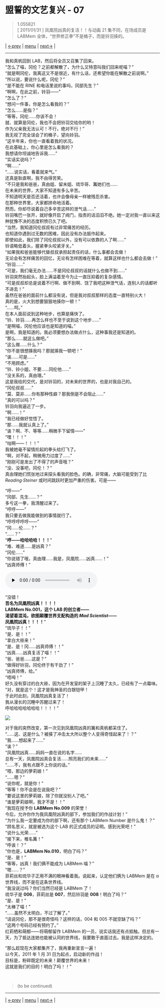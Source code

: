 # 盟誓的文艺复兴 - 07
> 1.055821  
> [ 2011/01/31 ] 凤凰院凶真的复活！！与动画 21 集不同，在场成员是 LABMem 全体，“世界修正拳”不是桶子，而是铃羽揍的。  

| [←prev](./0128) | [menu](../) | [next→](./0130) |

---

我和真帆回到 LAB，然后将全员又召集了回来。  
“怎么了喵，冈伦？之前都解散了，为什么又特意叫我们回来呢喵？”  
“就是啊冈伦，我离这又不是很近，有什么话，还希望你能在解散之前说啊。”  
“所以说，要说什么呢，冈伦？”  
“是不能在 RINE 和电话里说的事吗，冈部先生？”  
“啊啊，在此之前，铃羽——”  
“怎么了？”  
“想问一件事，你是怎么看我的？”  
“怎么……是指？”  
“等等，冈伦……你该不会！  
 就、就算是冈伦，我也不会把铃羽交给你的哟！  
 作为父亲我无法认可！不行，绝对不行！”  
我无视了完全误会了的桶子，望向铃羽。  
“这半年来，你也一直看着我的状况。  
 在此基础上，你心里是怎么看我的？  
 我想请你坦诚地告诉我……”  
“实话实说吗？”  
“啊……”  
“……说实话，看着就来气。”  
还真是耿直啊，我不由得苦笑。  
“不只是我和爸爸，真由姐、留未姐、琉华哥、篝她们也……  
 在未来的世界，大家不知道有多么辛苦。  
 不知道明天是否还活着，也许会像母亲一样被残忍杀害。  
 在那种世界里，大家都拼命地活着。  
 然而，你却尽说着自己多辛苦这样的泄气话……”  
铃羽嘴巴一张开，就好像开启了阀门，指责的话滔滔不绝。她一定对我一直以来这种犹豫不决的态度积愤已久了吧。  
“当然，我知道冈伦叔叔有过非常痛苦的经历。  
 也知道你遇到过无数的困难，因此没有办法振作起来。  
 即使如此，我们除了冈伦叔叔以外，没有可以依靠的人了啊……”  
铃语略低着头，握紧拳头咬紧牙关。”  
“如果我和爸爸能够代替叔叔承担起责任的话，什么事都会去做！  
 无论会有怎样痛苦的回忆，无论有怎样困难在等着，就算这样也什么都会去做！”  
“铃羽……”  
“可是，我们毫无办法……不是冈伦叔叔的话就什么也做不到……”  
铃羽突然抬起头，脸上满溢着至今为止一直压抑着的复杂感情。  
“可是叔叔却总是说着不行啊、做不到啊、饶了我吧这种泄气话，连别人的话都听不进去！”  
 虽然在爸爸的面前什么都没有说，但是我对叔叔那样的态度一直特别火大！  
 真的是，火大到想要狠狠地揍你一顿！”  
“……呵。”  
在本人面前说到这种地步，也算是痛快了。  
“铃、铃羽……再怎么样也不至于说到这个地步……”  
“是啊喵，冈伦他应该也是知道的喵。”  
是啊，我是知道的。我必须要想办法做点什么，这种事我还是知道的。  
“那么……就这么做吧。”  
“这么做……什么？”  
“你不是很想揍我吗？那就揍我一顿吧！”  
“诶……可是……”  
“不用顾虑。”  
“铃、铃小姐，不要……冈伦他……”  
“没关系的，真由理。”  
这是我给的交代，是对铃羽的，对未来的世界的，也是对我自己的。  
“冈伦叔叔……”  
“莫、莫非……你有那种性癖？那我倒是不会阻止……”  
“真的可以吗？”  
铃羽向我逼近了一步。  
“啊……！”  
“我已经做好觉悟了。  
“那……我就认真上了。”  
“诶？啊、不、等等……稍微手下留情——”  
“嘿！！！”  
“咕啊——！！！”  
我被她毫不留情抡起的拳头给打飞了。  
“啊，对不起，稍微用力过度了……”  
“刚刚可是发出了不得了的声音哦？”  
“没、没事吧，冈伦！？”  
真由理她们慌张地过来探头看我的脸色。的确，非常痛，大脑可能受到了比 *Reading·Steiner* 或时间跳跃时更加严重的伤害。可是——  

“哼——”  
“冈部、先生……？”  
多亏这一拳，我清醒过来了。  
“哼哼——”  
我只要去做我能做到的事情就行了。  
“哼哼哼哼哼——”  
“冈……伦……？”  
“……？”  
“**哼——哈哈哈哈！！！**”  
“难、难道……是凶真？”  
“冈伦……”  
“你说错了哦，真由理……我是，凤凰院……凶真……！”  
“凶真师傅！”  

​<audio id="myAudio" controls="" preload="none">
    <source id="ReAwake" src="../static/sound/bgm/bgm219nl-ReAwake.ogg">
</audio>

“没错！  
 **吾名为凤凰院凶真！！！！**  
 **LABMem No.001，这个 LAB 的创立者——**  
 **渴望着混沌，欲图颠覆世界支配构造的 *Mad Scientist*——**  
 **凤凰院凶真！！！！**”  
“琉华子！！”  
“是、是！！”  
“拿白大褂来！”  
“是、是！冈……凶真师傅！！”  
“凶真……凶真复活了喵！！”  
“爸、爸爸……这是？”  
“做得好铃羽，冈伦终于有干劲了！”  
“凶真师傅，给。”  
“唔呣！”  
好久没有穿过的白大褂，因为在开发室的架子上沉睡了太久，已经有了一点霉味。  
“对，就是这个！这才是我神圣的白银铠甲！  
 于此时此刻，凤凰院凶真复活了！  
 我从漫长的沉睡中苏醒过来了！  
 呼哈哈哈哈哈哈哈！！！！”  

![](../static/image/0129-1.png)

对于我的突然改变，第一次见到凤凰院凶真的篝和真帆都呆住了。  
“……这、这是什么？被揍了冲击太大所以整个人变得奇怪起来了！？”  
“我……想起来了……”  
“诶？”  
“凤凰院凶真……妈妈一直在说的名字……  
 总有一天，凤凰院凶真会复活……照亮我们的未来……”  
“……不，我有点跟不上你说的话。”  
“喂，那边的萝莉娘！”  
“……嗯？”  
“说你呢，就是你！”  
“等等！你不会是在说我吧？”  
“要说这里的萝莉娘，除了你就没别人了吧。”  
“谁是萝莉娘啊，我才不是！！”  
“我现在授予你 **LABMem No.009** 的荣誉！  
 今后，允许你作为我凤凰院凶真的部下，参加我们的作战计划！”  
“为什么我一定要成为你的部下啊，还有那个 LABMem Number 是什么鬼！？”  
“顾名思义，就是被选为这个 LAB 的正式成员的证明。感到光荣吧！”  
“说什么光荣……”  
“接下来，椎名篝！”  
“呼诶！？”  
“你也是，**LABMem No.010**，明白了吗？”  
“是、是！”  
“等等，凶真！我们俩不能成为 LABMem 喵？”  
“嗯……？”  
菲莉丝和琉华子正用不满的眼神看着我。说起来，认定他们俩为 LABMem 是在 α 世界线，而不是在这条世界线。  
“我没说过吗？你们当然已经是 LABMem 了！  
 琉华子是 **006**，菲莉丝是 **007**，然后铃羽是 **008**！明白了吗？”  
“是、是！”  
“太棒了喵！”  
“……虽然不太明白，不过了解了。”  
“话说冈伦，那不是很奇怪吗？这样的话，004 和 005 不就空缺了吗？”  
“这两个号码已经有预约了。”  
红莉栖和萌郁——将萌郁留作 LABMem 的一员，说实话我还有点抵触。但总有一天，为了抵达连她也能被认同的世界线，我要敢于直面过去。我是这样决定的。  

“那么趁现在大家都集齐了，我再重新宣言一遍！  
 以今天，2011 年 1 月 31 日为起点，启动新的作战！  
 目标是，粉碎既定的未来！颠覆世界的未来！  
 这就是我们的目的！明白了吗！！”  


<br/>

> (to be continued)
---

| [←prev](./0128) | [menu](../) | [next→](./0130) |
